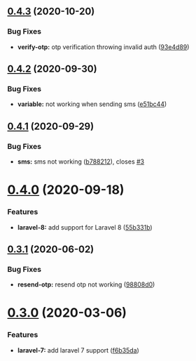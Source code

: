 ## [0.4.3](https://github.com/craftsys/msg91-laravel-notification-channel/compare/v0.4.2...v0.4.3) (2020-10-20)


### Bug Fixes

* **verify-otp:** otp verification throwing invalid auth ([93e4d89](https://github.com/craftsys/msg91-laravel-notification-channel/commit/93e4d89fd454c20a35b034ae951ad6ab48e5159e))

## [0.4.2](https://github.com/craftsys/msg91-laravel-notification-channel/compare/v0.4.1...v0.4.2) (2020-09-30)


### Bug Fixes

* **variable:** not working when sending sms ([e51bc44](https://github.com/craftsys/msg91-laravel-notification-channel/commit/e51bc44771dbb0a9afd131db016c70e23312fef5))

## [0.4.1](https://github.com/craftsys/msg91-laravel-notification-channel/compare/v0.4.0...v0.4.1) (2020-09-29)


### Bug Fixes

* **sms:** sms not working ([b788212](https://github.com/craftsys/msg91-laravel-notification-channel/commit/b788212e6f0139c9315855e866f83b94f18e57d6)), closes [#3](https://github.com/craftsys/msg91-laravel-notification-channel/issues/3)

# [0.4.0](https://github.com/craftsys/msg91-laravel-notification-channel/compare/v0.3.1...v0.4.0) (2020-09-18)


### Features

* **laravel-8:** add support for Laravel 8 ([55b331b](https://github.com/craftsys/msg91-laravel-notification-channel/commit/55b331b021c4d0119d96689382d1c9b7bad13ae8))

## [0.3.1](https://github.com/craftsys/msg91-laravel-notification-channel/compare/v0.3.0...v0.3.1) (2020-06-02)


### Bug Fixes

* **resend-otp:** resend otp not working ([98808d0](https://github.com/craftsys/msg91-laravel-notification-channel/commit/98808d0dcfedf11bcfb3db8023b046358ac3ed49))

# [0.3.0](https://github.com/craftsys/msg91-laravel-notification-channel/compare/v0.2.0...v0.3.0) (2020-03-06)


### Features

* **laravel-7:** add laravel 7 support ([f6b35da](https://github.com/craftsys/msg91-laravel-notification-channel/commit/f6b35daf5a51e00dbb4bb97fe4093c3dadaf8dd7))

